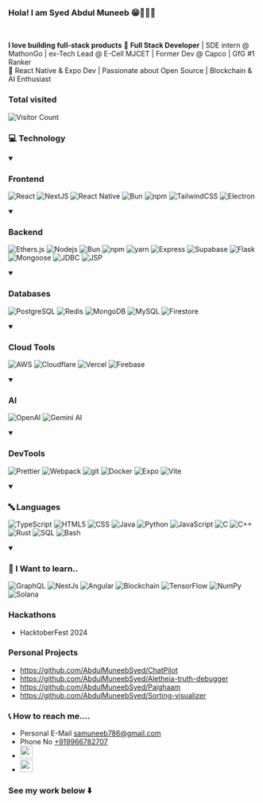 ### Hola! I am Syed Abdul Muneeb 😁🧑🏻‍💻

<!--
[![Typing SVG](https://readme-typing-svg.demolab.com?font=Fira+Code&duration=2500&pause=500&color=00A4FD&width=435&lines=Full+Stack+Engineer;Frontend+Engineer;Swift+Developer;Android+Developer;Student;CEO)](https://git.io/typing-svg)
-->

&nbsp;
&nbsp;
&nbsp;



**I love building full-stack products**
🚀 **Full Stack Developer** | SDE intern @ MathonGo | ex-Tech Lead @ E-Cell MJCET | Former Dev @ Capco | GfG #1 Ranker  
📱 React Native & Expo Dev | Passionate about Open Source | Blockchain & AI Enthusiast




### Total visited

![Visitor Count](![Views](https://viewcounter.live/AbdulMuneebSyed?digits=4&bg_color=000000&text_color=FFFFFF))


### 💻 Technology
<details open>
	<summary><h3>Frontend</h3></summary>
	<p>
		<img alt="React" src="https://img.shields.io/badge/-React-45b8d8?style=flat-square&logo=react&logoColor=white" />  
		<img alt="NextJS" src="https://img.shields.io/badge/-NextJS-000000?style=flat-square&logo=nextdotjs&logoColor=white" />
		<img alt="React Native" src="https://img.shields.io/badge/-React Native-45b8d8?style=flat-square&logo=react&logoColor=white" />
		<img alt="Bun" src="https://img.shields.io/badge/-Bun.js-000000?style=flat-square&logo=bun&logoColor=white" />
		<img alt="npm" src="https://img.shields.io/badge/-NPM-CB3837?style=flat-square&logo=npm&logoColor=white" />
  		<img alt="TailwindCSS" src="https://img.shields.io/badge/-Tailwind CSS-06B6D4?style=flat-square&logo=tailwindcss&logoColor=white" />
    		<img alt="Electron" src="https://img.shields.io/badge/-Electron-47848F?style=flat-square&logo=electron&logoColor=white" />
	</p>
</details>
<details open>
  <summary><h3>Backend</h3></summary>
  <p>
    <img alt="Ethers.js" src="https://img.shields.io/badge/-Ethers.js-3C3C3D?style=flat-square&logo=ethereum&logoColor=white" />
    <img alt="Nodejs" src="https://img.shields.io/badge/-Nodejs-43853d?style=flat-square&logo=Node.js&logoColor=white" />
    <img alt="Bun" src="https://img.shields.io/badge/-Bun.js-000000?style=flat-square&logo=bun&logoColor=white" />
    <img alt="npm" src="https://img.shields.io/badge/-NPM-CB3837?style=flat-square&logo=npm&logoColor=white" />
    <img alt="yarn" src="https://img.shields.io/badge/-Yarn-2C8EBB?style=flat-square&logo=yarn&logoColor=white" />
    <img alt="Express" src="https://img.shields.io/badge/-Express-000000?style=flat-square&logo=express&logoColor=white" />
    <img alt="Supabase" src="https://img.shields.io/badge/-Supabase-3FCF8E?style=flat-square&logo=supabase&logoColor=white" />
    <img alt="Flask" src="https://img.shields.io/badge/-Flask-000000?style=flat-square&logo=flask&logoColor=white" />
    <img alt="Mongoose" src="https://img.shields.io/badge/-Mongoose-880000?style=flat-square&logo=mongoose&logoColor=white" />
    <img alt="JDBC" src="https://img.shields.io/badge/-JDBC-0076A8?style=flat-square&logo=java&logoColor=white" />
    <img alt="JSP" src="https://img.shields.io/badge/-JSP-F6A800?style=flat-square&logo=java&logoColor=white" />
  </p>
</details>


<details open>
	<summary><h3>Databases</h3></summary>
	<p>
	<img alt="PostgreSQL" src="https://img.shields.io/badge/-PostgreSQL-4169E1?style=flat-square&logo=postgresql&logoColor=white" />
	<img alt="Redis" src="https://img.shields.io/badge/-Redis-FF4438?style=flat-square&logo=redis&logoColor=white" />
	<img alt="MongoDB" src="https://img.shields.io/badge/-MongoDB-13aa52?style=flat-square&logo=mongodb&logoColor=white" />
	<img alt="MySQL" src="https://img.shields.io/badge/-MySQL-4479A1?style=flat-square&logo=mysql&logoColor=white" />
	<img alt="Firestore" src="https://img.shields.io/badge/-Firestore-FFCA28?style=flat-square&logo=firebase&logoColor=white" />
</p>

</details>


<details open>
	<summary><h3>Cloud Tools</h3></summary>
	<p>
		<img alt="AWS" src="https://img.shields.io/badge/-AWS-232F3E?style=flat-square&logo=amazonwebservices&logoColor=white" />
		<img alt="Cloudflare" src="https://img.shields.io/badge/-Cloudflare-f6821f?style=flat-square&logo=cloudflare&logoColor=white" />
		<img alt="Vercel" src="https://img.shields.io/badge/-Vercel-000000?style=flat-square&logo=vercel&logoColor=white" />
		<img alt="Firebase" src="https://img.shields.io/badge/-Firebase-DD2C00?style=flat-square&logo=firebase&logoColor=white" />
	</p>
</details>

<details open>
  <summary><h3>AI</h3></summary>
  <p>
    <img alt="OpenAI" src="https://img.shields.io/badge/-OpenAI-412991?style=flat-square&logo=openai&logoColor=white" />
    <img alt="Gemini AI" src="https://img.shields.io/badge/-Gemini_AI-0a84ff?style=flat-square&logo=google&logoColor=white" />
  </p>
</details>



<details open>
  <summary><h3>DevTools</h3></summary>
  <p>
    <img alt="Prettier" src="https://img.shields.io/badge/-Prettier-F7B93E?style=flat-square&logo=prettier&logoColor=white" />
    <img alt="Webpack" src="https://img.shields.io/badge/-Webpack-8DD6F9?style=flat-square&logo=webpack&logoColor=white" />
    <img alt="git" src="https://img.shields.io/badge/-Git-F05032?style=flat-square&logo=git&logoColor=white" />
    <img alt="Docker" src="https://img.shields.io/badge/-Docker-46a2f1?style=flat-square&logo=docker&logoColor=white" />
    <img alt="Expo" src="https://img.shields.io/badge/-Expo-000020?style=flat-square&logo=expo&logoColor=white" />
    <img alt="Vite" src="https://img.shields.io/badge/-Vite-646CFF?style=flat-square&logo=vite&logoColor=white" />
  </p>
</details>


  

<details open>
  <summary><h3>🔤 Languages</h3></summary>
  <p>
    <img alt="TypeScript" src="https://img.shields.io/badge/-TypeScript-007ACC?style=flat-square&logo=typescript&logoColor=white" />
    <img alt="HTML5" src="https://img.shields.io/badge/-HTML5-E34F26?style=flat-square&logo=html5&logoColor=white" />
    <img alt="CSS" src="https://img.shields.io/badge/-CSS-1572B6?style=flat-square&logo=css3&logoColor=white" />
    <img alt="Java" src="https://img.shields.io/badge/-Java-E34F26?style=flat-square&logo=coffeescript&logoColor=white" />
    <img alt="Python" src="https://img.shields.io/badge/-Python-3776AB?style=flat-square&logo=python&logoColor=white" />
    <img alt="JavaScript" src="https://img.shields.io/badge/-JavaScript-F7DF1E?style=flat-square&logo=javascript&logoColor=black" />
    <img alt="C" src="https://img.shields.io/badge/-C-A8B9CC?style=flat-square&logo=c&logoColor=white" />
    <img alt="C++" src="https://img.shields.io/badge/-C++-00599C?style=flat-square&logo=cplusplus&logoColor=white" />
    <img alt="Rust" src="https://img.shields.io/badge/-Rust-000000?style=flat-square&logo=rust&logoColor=white" />
    <img alt="SQL" src="https://img.shields.io/badge/-SQL-4169E1?style=flat-square&logo=postgresql&logoColor=white" />
    <img alt="Bash" src="https://img.shields.io/badge/-Bash-4EAA25?style=flat-square&logo=gnubash&logoColor=white" />
  </p>
</details>





<details open>
  <summary><h3>🏫 I Want to learn..</h3></summary>
  <p>
    <img alt="GraphQL" src="https://img.shields.io/badge/-GraphQL-E10098?style=flat-square&logo=graphql&logoColor=white" />
    <img alt="NestJs" src="https://img.shields.io/badge/-NestJs-ea2845?style=flat-square&logo=nestjs&logoColor=white" />
    <img alt="Angular" src="https://img.shields.io/badge/-Angular-DD0031?style=flat-square&logo=angular&logoColor=white" />
    <img alt="Blockchain" src="https://img.shields.io/badge/-Blockchain-3C3C3C?style=flat-square&logo=bitcoin&logoColor=white" />
    <img alt="TensorFlow" src="https://img.shields.io/badge/-TensorFlow-FF6F00?style=flat-square&logo=tensorflow&logoColor=white" />
    <img alt="NumPy" src="https://img.shields.io/badge/-NumPy-013243?style=flat-square&logo=numpy&logoColor=white" />
    <img alt="Solana" src="https://img.shields.io/badge/-Solana-00FF9D?style=flat-square&logo=solana&logoColor=white" />
  </p>
</details>


### Hackathons 
* HacktoberFest 2024

### Personal Projects

* https://github.com/AbdulMuneebSyed/ChatPilot
* https://github.com/AbdulMuneebSyed/Aletheia-truth-debugger
* https://github.com/AbdulMuneebSyed/Paighaam
* https://github.com/AbdulMuneebSyed/Sorting-visualizer

### 📞 How to reach me....
* Personal E-Mail samuneeb786@gmail.com
* Phone No <a href="tel:+919491951924">+919966782707</a>
* <a href="https://www.linkedin.com/in/syed-abdul-muneeb/"><img src="https://img.shields.io/badge/linkedin-%230077B5.svg?&style=for-the-badge&logo=linkedin&logoColor=white" height=25></a>
* <a href="https://www.instagram.com/_.muxeeb/"><img src="https://img.shields.io/badge/Instagram-bc2a8d?style=for-the-badge&logo=instagram&logoColor=white" height=25></a>

### See my work below   ⬇️
